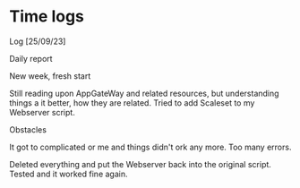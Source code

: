 # Time logs

Log [25/09/23]

Daily report

New week, fresh start

Still reading upon AppGateWay and related resources, but understanding things a it better, how they are related.
Tried to add Scaleset to my Webserver script.

Obstacles

It got to complicated or me and things didn't ork any more.
Too many errors.

Deleted everything and put the Webserver back into the original script. Tested and it worked fine again.

